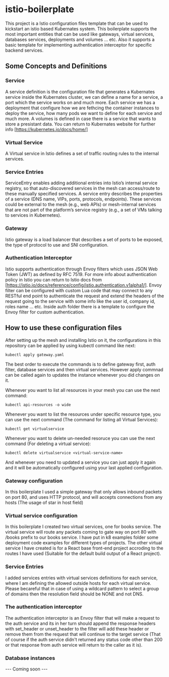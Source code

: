 # istio-boilerplate
This project is a Istio configuration files template that can be used to kickstart an istio based Kubernates system.
This boilerplate supports the most important entities that can be used like gateways, virtual services, databases services, deployments and volumes ... etc.
Also it supports a basic template for implementing authentication interceptor for specific backend services.
## Some Concepts and Definitions
### Service
A service definition is the configuration file that generates a Kubernates service inside the Kubernates cluster, we can define a name for a service, a port which the service works on and much more. Each service we has a deployment that configure how we are fethcing the container instances to deploy the service, how many pods we want to define for each service and much more.
A volumes is defined in case there is a service that wants to store a presistant data.
You can return to Kubernates website for further info [https://kubernetes.io/docs/home/]
### Virtual Service
A Virtual service in Istio defines a set of traffic routing rules to the internal services.
### Service Entries
ServiceEntry enables adding additional entries into Istio’s internal service registry, so that auto-discovered services in the mesh can access/route to these manually specified services.
A service entry describes the properties of a service (DNS name, VIPs, ports, protocols, endpoints). These services could be external to the mesh (e.g., web APIs) or mesh-internal services that are not part of the platform’s service registry (e.g., a set of VMs talking to services in Kubernetes).
### Gateway
Istio gateway is a load balancer that describes a set of ports to be exposed, the type of protocol to use and SNI configuration.
### Authentication Interceptor
Istio supports authentication through Envoy filters which uses JSON Web Token (JWT) as defined by RFC 7519. For more info about authentication policy in Istio you can return to Istio docs from [https://istio.io/docs/reference/config/istio.authentication.v1alpha1/].
Envoy filter can be configured with custom Lua code that may connect to any RESTful end point to authenticate the request and extend the headers of the request going to the service with some info like the user id, company id, roles name ... etc.
Inside auth folder there is a template to configure the Envoy filter for custom authentication.
## How to use these configuration files
After setting up the mesh and installing Istio on it, the configurations in this repository can be applied by using kubectl command like next:
```
kubectl apply gateway.yaml
```
The best order to execute the commands is to define gateway first, auth filter, database services and then virtual services. However apply commnad can be called again to updates the instance whenever you did changes on it.

Whenever you want to list all resources in your mesh you can use the next command:
```
kubectl api-resources -o wide
```

Whenever you want to list the resources under specific resource type, you can use the next command (The command for listing all Virtual Services):
```
kubectl get virtualservice
```

Whenever you want to delete un-needed resoruce you can use the next command (For deleting a virtual service):
```
kubectl delete virtualservice <virtual-service-name>
```

And whenever you need to updated a service you can just apply it again and it will be automatically configured using your last applied configuration.

### Gateway configuration
In this boilerplate I used a simple gateway that only allows inbound packets on port 80, and uses HTTP protocol, and will accepts connections from any hosts (The usage of star in host field)

### Virtual service configuration
In this boilerplate I created two virtual services, one for books service. The virtual service will route any packets coming to gate way on port 80 with /books prefix to our books service. I have put in k8 examples folder some deployment code examples for different types of projects.
The other virtual service I have created is for a React base front-end project accroding to the routes I have used (Suitable for the default build output of a React project).

### Service Entries
I added services entries with virtual services definitions for each service, where I am defining the allowed outside hosts for each virtual service. Please becareful that in case of using a wildcard pattern to select a group of domains then the resolution field should be NONE and not DNS.

### The authentication interceptor
The authentication interceptor is an Envoy filter that will make a request to the auth service and its in her turn should append the response headers with set_header or unset_header to the filter will add these header or remove them from the request that will continue to the target service (That of course if the auth service didn't returned any status code other than 200 or that response from auth service will return to the caller as it is).

### Database instances
--- Coming soon ---